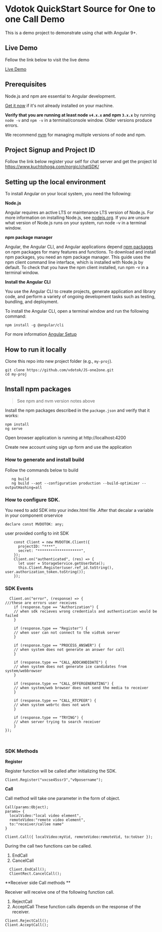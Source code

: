 # Vdotok QuickStart Source for One to one Call Demo
This is a demo project to demonstrate using chat  with Angular 9+.

## Live Demo
 Fellow the link below to visit the live demo
 
  <a href="https://one2one.vdotok.com" target="_blank" title="Chat Demo">Live Demo</a> 
  
 
## Prerequisites

Node.js and npm are essential to Angular development. 
    
<a href="https://docs.npmjs.com/getting-started/installing-node" target="_blank" title="Installing Node.js and updating npm">
Get it now</a> if it's not already installed on your machine.
 
**Verify that you are running at least node `v4.x.x` and npm `3.x.x`**
by running `node -v` and `npm -v` in a terminal/console window.
Older versions produce errors.

We recommend [nvm](https://github.com/creationix/nvm) for managing multiple versions of node and npm.

 

## Project Signup and Project ID

Follow the link below register your self for chat server and get the project Id
	https://www.kuchtohoga.com/norgic/chatSDK/
  
## Setting up the local environment

To install Angular on your local system, you need the following:


**Node.js**

Angular requires an active LTS or maintenance LTS version of Node.js.
For more information on installing Node.js, see <a href="https://nodejs.org">nodejs.org</a>. If you are unsure what version of Node.js runs on your system, run node -v in a terminal window.

**npm package manager**

Angular, the Angular CLI, and Angular applications depend <a href="https://docs.npmjs.com/getting-started/what-is-npm"> npm packages </a> on npm packages for many features and functions. To download and install npm packages, you need an npm package manager. This guide uses the npm client command line interface, which is installed with Node.js by default. To check that you have the npm client installed, run npm -v in a terminal window.


**Install the Angular CLI**

You use the Angular CLI to create projects, generate application and library code, and perform a variety of ongoing development tasks such as testing, bundling, and deployment.

To install the Angular CLI, open a terminal window and run the following command:

```
npm install -g @angular/cli
```

For more information <a href="https://angular.io/guide/setup-local"> Angular Setup</a>

## How to run it locally

Clone this repo into new project folder (e.g., `my-proj`).
```shell
git clone https://github.com/vdotok/JS-one2one.git
cd my-proj

```

## Install npm packages

> See npm and nvm version notes above

Install the npm packages described in the `package.json` and verify that it works:

```shell
npm install
ng serve
```
Open browser application is running at http://localhost:4200

Create new account using sign up form and use the application

###  How to generate and install build 
Follow the commands below to build
 
```shell
   ng build 
   ng build --aot --configuration production --build-optimizer --outputHashing=all
```



### How to configure SDK.
You need to add SDK into your index.html file .After that decalar a variable in your component  orservice

```shell
declare const MVDOTOK: any;

```

user provided config to init SDK

```shell
    const Client = new MVDOTOK.Client({
      projectID: "****",
      secret: "********************",
    });
    Client.on("authenticated", (res) => {
      let user = StorageService.getUserData();
      this.Client.Register(user.ref_id.toString(), user.authorization_token.toString());
    });
```
### SDK Events


```
  Client.on("error", (response) => {
///these are errors user receives 
    if (response.type == "Authorization") {
    // when sdk recieves wrong credentials and authentication would be failed
    }

    if (response.type == "Register") {
    // when user can not connect to the vidtok server
    }

    if (response.type == "PROCESS_ANSWER") {
    // when system does not generate an answer for call
    }

    if (response.type == "CALL_ADDCANDIDATE") {
    // when system does not generate ice candidates from system/webbrowser
    }

    if (response.type == "CALL_OFFERGENERATING") {
    // when system/web browser does not send the media to receiver
    }

    if (response.type == "CALL_RTCPEER") {
    // when system webrtc does not work
    }

    if (response.type == "TRYING") {
    // when server trying to search receiver
    }
});



```

### SDK Methods

**Register**

Register function will be called after initializing the SDK.

```
Client.Register("vxcse45ssr3","v9posername");
```

**Call**

Call method will take one parameter in the form of object.	

```
Call(params:Object);
params= {
  localVideo:"local video element",
  remoteVideo:"remote video element",
  to:"receiver/callee name"
}

Client.Call({ localVideo:myVid, remoteVideo:remoteVid, to:toUser });
```


During the call two functions can be called.
1.	EndCall
2.	CancelCall

```
  Client.EndCall();
  ClientRect.CancelCall();
```

**Receiver side Call methods **

Receiver will receive one of the following function call.
1.	RejectCall
2.	AcceptCall
These function calls depends on the response of the receiver.

```
Client.RejectCall();
Client.AcceptCall();
```






